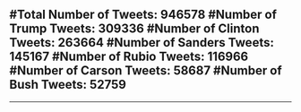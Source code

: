 #Total Number of Tweets: 946578 
#Number of Trump Tweets: 309336
#Number of Clinton Tweets: 263664
#Number of Sanders Tweets: 145167
#Number of Rubio Tweets: 116966
#Number of Carson Tweets: 58687
#Number of Bush Tweets: 52759
---
---
